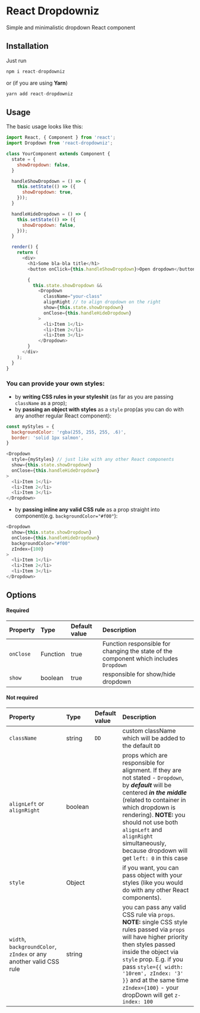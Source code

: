 # React Dropdowniz
Simple and minimalistic dropdown React component

## Installation
Just run
```javascript
npm i react-dropdowniz
```
or (if you are using __Yarn__)
```javascript
yarn add react-dropdowniz
```


## Usage
The basic usage looks like this:
```javascript
import React, { Component } from 'react';
import Dropdown from 'react-dropdowniz';

class YourComponent extends Component {
  state = {
    showDropdown: false,
  }

  handleShowDropdown = () => {
    this.setState(() => ({
      showDropdown: true,
    }));
  }

  handleHideDropdown = () => {
    this.setState(() => ({
      showDropdown: false,
    }));
  }

  render() {
    return (
      <div>
        <h1>Some bla-bla title</h1>
        <button onClick={this.handleShowDropdown}>Open dropdown</button>

        {
          this.state.showDropdown &&
            <Dropdown
              className="your-class"
              alignRight // to align dropdown on the right
              show={this.state.showDropdown}
              onClose={this.handleHideDropdown}
            >
              <li>Item 1</li>
              <li>Item 2</li>
              <li>Item 3</li>
            </Dropdown>
        }
      </div>
    );
  }
}
```

### You can provide your own styles:
- by __writing CSS rules in your styleshit__ (as far as you are passing `className` as a prop);
- by __passing an object with styles__ as a `style` prop(as you can do with any another regular React component):

```javascript
const myStyles = {
  backgroundColor: 'rgba(255, 255, 255, .6)',
  border: 'solid 1px salmon',
}

<Dropdown
  style={myStyles} // just like with any other React components
  show={this.state.showDropdown}
  onClose={this.handleHideDropdown}
>
  <li>Item 1</li>
  <li>Item 2</li>
  <li>Item 3</li>
</Dropdown>
```
- by __passing inline any valid CSS rule__ as a prop straight into component(e.g. `backgroundColor="#f00"`):

```javascript
<Dropdown
  show={this.state.showDropdown}
  onClose={this.handleHideDropdown}
  backgroundColor="#f00"
  zIndex={100}
>
  <li>Item 1</li>
  <li>Item 2</li>
  <li>Item 3</li>
</Dropdown>
```

## Options

#### Required
Property | Type | Default value | Description
:---|:---|:---|:---
`onClose`| Function | true | Function responsible for changing the state of the component which includes `Dropdown`
`show`| boolean | true | responsible for show/hide dropdown

#### Not required
Property | Type  | Default value | Description
:---|:---|:---|:---
`className`| string | `DD` | custom className which will be added to the default `DD`
`alignLeft` or `alignRight`| boolean |   | props which are responsible for alignment. If they are not stated - `Dropdown`, by ***default*** will be centered ***in the middle*** (related to container in which dropdown is rendering). **NOTE:** you should not use both `alignLeft` and `alignRight` simultaneously, because dropdown will get `left: 0` in this case
`style`| Object |   | if you want, you can pass object with your styles (like you would do with any other React components).
`width`, `backgroundColor`, `zIndex` or any another valid CSS rule | string |  | you can pass any valid CSS rule via `props`. **NOTE:** single CSS style rules passed via `props` will have higher priority then styles passed inside the object via `style` prop. E.g. if you pass `style={{ width: '10rem', zIndex: '3' }}` and at the same time `zIndex={100}` - your dropDown will get `z-index: 100`
